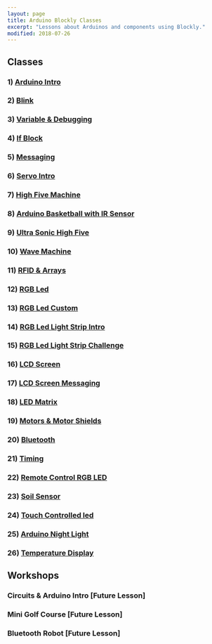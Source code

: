```yaml
---
layout: page
title: Arduino Blockly Classes
excerpt: "Lessons about Arduinos and components using Blockly."
modified: 2018-07-26
---
```


##  Classes

### 1) [Arduino Intro](/arduino-blockly/arduino-intro)

### 2) [Blink](/arduino-blockly/blink)

### 3) [Variable & Debugging](/arduino-blockly/variables-debug)

### 4) [If Block](/arduino-blockly/if-blocks)

### 5) [Messaging](/arduino-blockly/messaging)

### 6) [Servo Intro](/arduino-blockly/servos-intro)

### 7) [High Five Machine](/arduino-blockly/highfive)

### 8) [Arduino Basketball with IR Sensor](/arduino-blockly/ir-motion-sensor-basketball)

### 9) [Ultra Sonic High Five](/arduino-blockly/ultra-sonic-sensor)

### 10) [Wave Machine](/arduino-blockly/wave)

### 11) [RFID & Arrays](/arduino-blockly/rfid-arrays)

### 12) [RGB Led](/arduino-blockly/rgb-led)

### 13) [RGB Led Custom](/arduino-blockly/rgb-led-control)

### 14) [RGB Led Light Strip Intro](/arduino-blockly/rgb-led-strip)

### 15) [RGB Led Light Strip Challenge](/arduino-blockly/rgb-light-strip-snake) 

### 16) [LCD Screen](/arduino-blockly/lcd-screen-with-loops) 

### 17) [LCD Screen Messaging](/arduino-blockly/lcd-serial-monitor)

### 18) [LED Matrix](/arduino-blockly/led-matrix) 

### 19) [Motors & Motor Shields](/arduino-blockly/motor-sheilds)

### 20) [Bluetooth](/arduino-blockly/bluetooth)

### 21) [Timing](/arduino-blockly/timing)

### 22) [Remote Control RGB LED](/arduino-blockly/ir-remote)

### 23) [Soil Sensor](/arduino-blockly/soil-sensor)

### 24) [Touch Controlled led](/arduino-blockly/touch-activated-rainbow)

### 25) [Arduino Night Light](/arduino-blockly/night-light) 

### 26) [Temperature Display](/arduino-blockly/temp-sensor)

## Workshops

### Circuits & Arduino Intro [Future Lesson]

### Mini Golf Course [Future Lesson]

### Bluetooth Robot [Future Lesson]




